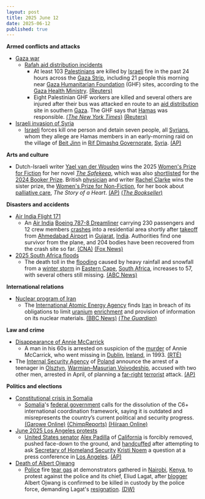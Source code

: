 ```yaml
---
layout: post
title: 2025 June 12
date: 2025-06-12
published: true
---
```



**Armed conflicts and attacks**

* [Gaza war](https://en.wikipedia.org/wiki/Gaza_war "Gaza war")
  + [Rafah aid distribution incidents](https://en.wikipedia.org/wiki/Rafah_aid_distribution_incidents "Rafah aid distribution incidents")
    - At least 103 [Palestinians](https://en.wikipedia.org/wiki/Palestinians "Palestinians") are killed by [Israeli](https://en.wikipedia.org/wiki/Israel_Defense_Forces "Israel Defense Forces") fire in the past 24 hours across the [Gaza Strip](https://en.wikipedia.org/wiki/Gaza_Strip "Gaza Strip"), including 21 people this morning near [Gaza Humanitarian Foundation](https://en.wikipedia.org/wiki/Gaza_Humanitarian_Foundation "Gaza Humanitarian Foundation") (GHF) sites, according to the [Gaza Health Ministry](https://en.wikipedia.org/wiki/Gaza_Health_Ministry "Gaza Health Ministry"). [(Reuters)](https://www.reuters.com/world/middle-east/humanitarian-workers-killed-gaza-bus-ambush-that-israel-blames-hamas-2025-06-12/)
    - Eight Palestinian GHF workers are killed and several others are injured after their bus was attacked en route to an [aid distribution](https://en.wikipedia.org/wiki/Humanitarian_aid "Humanitarian aid") site in southern [Gaza](https://en.wikipedia.org/wiki/Gaza_Strip "Gaza Strip"). The GHF says that [Hamas](https://en.wikipedia.org/wiki/Hamas "Hamas") was responsible. [(*The New York Times*)](https://www.nytimes.com/2025/06/11/world/middleeast/gaza-aid-hamas-attack.html) [(Reuters)](https://www.reuters.com/world/middle-east/humanitarian-workers-killed-gaza-bus-ambush-that-israel-blames-hamas-2025-06-12/)
* [Israeli invasion of Syria](https://en.wikipedia.org/wiki/Israeli_invasion_of_Syria_%282024%E2%80%93present%29 "Israeli invasion of Syria (2024–present)")
  + [Israeli](https://en.wikipedia.org/wiki/Israel "Israel") forces kill one person and detain seven people, all [Syrians](https://en.wikipedia.org/wiki/Syrians "Syrians"), whom they allege are Hamas members in an early-morning raid on the village of [Beit Jinn](https://en.wikipedia.org/wiki/Beit_Jinn "Beit Jinn") in [Rif Dimashq Governorate](https://en.wikipedia.org/wiki/Rif_Dimashq_Governorate "Rif Dimashq Governorate"), [Syria](https://en.wikipedia.org/wiki/Syria "Syria"). [(AP)](https://apnews.com/article/syria-israel-hamas-beit-jin-incursion-lebanon-843512c2af36aac7a10f14808cb996d1)

**Arts and culture**

* Dutch-Israeli writer [Yael van der Wouden](https://en.wikipedia.org/wiki/Yael_van_der_Wouden "Yael van der Wouden") wins the 2025 [Women's Prize for Fiction](https://en.wikipedia.org/wiki/Women%27s_Prize_for_Fiction "Women's Prize for Fiction") for her novel *[The Safekeep](https://en.wikipedia.org/wiki/The_Safekeep "The Safekeep")*, which was also [shortlisted](https://en.wikipedia.org/wiki/Short_list "Short list") for the [2024 Booker Prize](https://en.wikipedia.org/wiki/2024_Booker_Prize "2024 Booker Prize"). British [physician](https://en.wikipedia.org/wiki/Physician "Physician") and writer [Rachel Clarke](https://en.wikipedia.org/wiki/Rachel_Clarke "Rachel Clarke") wins the sister prize, the [Women's Prize for Non-Fiction](https://en.wikipedia.org/wiki/Women%27s_Prize_for_Non-Fiction "Women's Prize for Non-Fiction"), for her book about [palliative care](https://en.wikipedia.org/wiki/Palliative_care "Palliative care"), *The Story of a Heart*. [(AP)](https://apnews.com/article/womens-prize-fiction-nonfiction-winners-6581756b842a58e81d779e725cfae34d) [(*The Bookseller*)](https://www.thebookseller.com/news/yael-van-der-wouden-and-rachel-clarke-named-womens-prize-2025-winners)

**Disasters and accidents**

* [Air India Flight 171](https://en.wikipedia.org/wiki/Air_India_Flight_171 "Air India Flight 171")
  + An [Air India](https://en.wikipedia.org/wiki/Air_India "Air India") [Boeing 787-8 Dreamliner](https://en.wikipedia.org/wiki/Boeing_787-8_Dreamliner "Boeing 787-8 Dreamliner") carrying 230 passengers and 12 crew members [crashes](https://en.wikipedia.org/wiki/Aviation_accidents_and_incidents "Aviation accidents and incidents") into a residential area shortly after [takeoff](https://en.wikipedia.org/wiki/Takeoff "Takeoff") from [Ahmedabad Airport](https://en.wikipedia.org/wiki/Ahmedabad_Airport "Ahmedabad Airport") in [Gujarat](https://en.wikipedia.org/wiki/Gujarat "Gujarat"), [India](https://en.wikipedia.org/wiki/India "India"). Authorities find one survivor from the plane, and 204 bodies have been recovered from the crash site so far. [(CNA)](https://www.channelnewsasia.com/asia/air-india-plane-crash-ahmedabad-airport-5177241) [(Fox News)](https://www.foxnews.com/world/london-bound-plane-carrying-more-than-200-people-crashes-after-takeoff-india)
* [2025 South Africa floods](https://en.wikipedia.org/wiki/2025_South_Africa_floods "2025 South Africa floods")
  + The death toll in the [flooding](https://en.wikipedia.org/wiki/Flood "Flood") caused by heavy rainfall and snowfall from a [winter storm](https://en.wikipedia.org/wiki/Winter_storm "Winter storm") in [Eastern Cape](https://en.wikipedia.org/wiki/Eastern_Cape "Eastern Cape"), [South Africa](https://en.wikipedia.org/wiki/South_Africa "South Africa"), increases to 57, with several others still missing. [(ABC News)](https://abcnews.go.com/International/wireStory/rescuers-south-africa-search-missing-after-floods-death-122761587)

**International relations**

* [Nuclear program of Iran](https://en.wikipedia.org/wiki/Nuclear_program_of_Iran "Nuclear program of Iran")
  + The [International Atomic Energy Agency](https://en.wikipedia.org/wiki/International_Atomic_Energy_Agency "International Atomic Energy Agency") finds [Iran](https://en.wikipedia.org/wiki/Iran "Iran") in breach of its obligations to limit [uranium](https://en.wikipedia.org/wiki/Uranium "Uranium") [enrichment](https://en.wikipedia.org/wiki/Enriched_uranium "Enriched uranium") and provision of information on its nuclear materials. [(BBC News)](https://www.bbc.com/news/articles/ce3v6w2qr12o) [(*The Guardian*)](https://www.theguardian.com/world/2025/jun/12/un-watchdog-finds-iran-failing-comply-nuclear-obligations)

**Law and crime**

* [Disappearance of Annie McCarrick](https://en.wikipedia.org/wiki/Disappearance_of_Annie_McCarrick "Disappearance of Annie McCarrick")
  + A man in his 60s is arrested on suspicion of the [murder](https://en.wikipedia.org/wiki/Murder "Murder") of Annie McCarrick, who went missing in [Dublin](https://en.wikipedia.org/wiki/Dublin "Dublin"), [Ireland](https://en.wikipedia.org/wiki/Republic_of_Ireland "Republic of Ireland"), in 1993. [(RTÉ)](https://www.rte.ie/news/crime/2025/0612/1518029-annie-mccarrick/)
* The [Internal Security Agency](https://en.wikipedia.org/wiki/Internal_Security_Agency "Internal Security Agency") of [Poland](https://en.wikipedia.org/wiki/Poland "Poland") announce the arrest of a teenager in [Olsztyn](https://en.wikipedia.org/wiki/Olsztyn "Olsztyn"), [Warmian–Masurian Voivodeship](https://en.wikipedia.org/wiki/Warmian%E2%80%93Masurian_Voivodeship "Warmian–Masurian Voivodeship"), accused with two other men, arrested in April, of planning a [far-right](https://en.wikipedia.org/wiki/Far-right_politics_in_Poland "Far-right politics in Poland") [terrorist](https://en.wikipedia.org/wiki/Terrorism_in_Europe "Terrorism in Europe") attack. [(AP)](https://apnews.com/article/poland-olsztyn-arrest-terrorist-plot-cbc25a9b2eeec1f84cf9d8db7806c734)

**Politics and elections**

* [Constitutional crisis in Somalia](https://en.wikipedia.org/wiki/Constitutional_crisis_in_Somalia "Constitutional crisis in Somalia")
  + [Somalia](https://en.wikipedia.org/wiki/Somalia "Somalia")'s [federal government](https://en.wikipedia.org/wiki/Federal_Government_of_Somalia "Federal Government of Somalia") calls for the dissolution of the C6+ international coordination framework, saying it is outdated and misrepresents the country’s current political and security progress. [(Garowe Online)](https://garoweonline.com/en/news/somalia/somalia-labels-c6-obsolete-as-opposition-withdraws-from-dialogue) [(ChimpReports)](https://chimpreports.com/somalia-declares-c6-framework-obsolete-urges-shift-to-bilateral-engagement/) [(Hiiraan Online)](https://www.hiiraan.com/news4/2025/Jun/201833/somali_government_calls_for_dissolution_of_c6_framework_citing_obsolescence.aspx)
* [June 2025 Los Angeles protests](https://en.wikipedia.org/wiki/June_2025_Los_Angeles_protests "June 2025 Los Angeles protests")
  + [United States senator](https://en.wikipedia.org/wiki/United_States_Senate "United States Senate") [Alex Padilla](https://en.wikipedia.org/wiki/Alex_Padilla "Alex Padilla") of [California](https://en.wikipedia.org/wiki/California "California") is forcibly removed, pushed face-down to the ground, and [handcuffed](https://en.wikipedia.org/wiki/Handcuff "Handcuff") after attempting to ask [Secretary of Homeland Security](https://en.wikipedia.org/wiki/United_States_Secretary_of_Homeland_Security "United States Secretary of Homeland Security") [Kristi Noem](https://en.wikipedia.org/wiki/Kristi_Noem "Kristi Noem") a question at a press conference in [Los Angeles](https://en.wikipedia.org/wiki/Los_Angeles "Los Angeles"). [(AP)](https://apnews.com/article/alex-padilla-noem-immigration-protest-california-f67d220a0254473c53c16aa96f554239)
* [Death of Albert Ojwang](https://en.wikipedia.org/wiki/Death_of_Albert_Ojwang "Death of Albert Ojwang")
  + [Police](https://en.wikipedia.org/wiki/Kenya_Police "Kenya Police") fire [tear gas](https://en.wikipedia.org/wiki/Tear_gas "Tear gas") at demonstrators gathered in [Nairobi](https://en.wikipedia.org/wiki/Nairobi "Nairobi"), [Kenya](https://en.wikipedia.org/wiki/Kenya "Kenya"), to protest against the police and its chief, Eliud Lagat, after [blogger](https://en.wikipedia.org/wiki/Blogger "Blogger") Albert Ojwang is confirmed to be killed in custody by the police force, demanding Lagat's [resignation](https://en.wikipedia.org/wiki/Resignation "Resignation"). [(DW)](https://www.dw.com/en/kenya-police-clash-with-protesters-over-bloggers-death/a-72886994)
